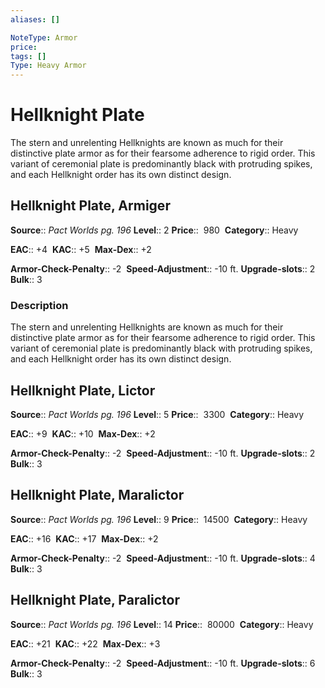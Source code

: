 ```yaml
---
aliases: []

NoteType: Armor
price: 
tags: []
Type: Heavy Armor
---
```


# Hellknight Plate

The stern and unrelenting Hellknights are known as much for their distinctive plate armor as for their fearsome adherence to rigid order. This variant of ceremonial plate is predominantly black with protruding spikes, and each Hellknight order has its own distinct design.

## Hellknight Plate, Armiger

**Source**:: _Pact Worlds pg. 196_
**Level**:: 2
**Price**::  980 
**Category**:: Heavy

**EAC**:: +4 
**KAC**:: +5 
**Max-Dex**:: +2

**Armor-Check-Penalty**:: -2 
**Speed-Adjustment**:: -10 ft.
**Upgrade-slots**:: 2 
**Bulk**:: 3

### Description

The stern and unrelenting Hellknights are known as much for their distinctive plate armor as for their fearsome adherence to rigid order. This variant of ceremonial plate is predominantly black with protruding spikes, and each Hellknight order has its own distinct design.

## Hellknight Plate, Lictor

**Source**:: _Pact Worlds pg. 196_
**Level**:: 5
**Price**::  3300 
**Category**:: Heavy

**EAC**:: +9 
**KAC**:: +10 
**Max-Dex**:: +2

**Armor-Check-Penalty**:: -2 
**Speed-Adjustment**:: -10 ft.
**Upgrade-slots**:: 2 
**Bulk**:: 3

## Hellknight Plate, Maralictor

**Source**:: _Pact Worlds pg. 196_
**Level**:: 9
**Price**::  14500 
**Category**:: Heavy

**EAC**:: +16 
**KAC**:: +17 
**Max-Dex**:: +2

**Armor-Check-Penalty**:: -2 
**Speed-Adjustment**:: -10 ft.
**Upgrade-slots**:: 4 
**Bulk**:: 3

## Hellknight Plate, Paralictor

**Source**:: _Pact Worlds pg. 196_
**Level**:: 14
**Price**::  80000 
**Category**:: Heavy

**EAC**:: +21 
**KAC**:: +22 
**Max-Dex**:: +3

**Armor-Check-Penalty**:: -2 
**Speed-Adjustment**:: -10 ft.
**Upgrade-slots**:: 6 
**Bulk**:: 3
